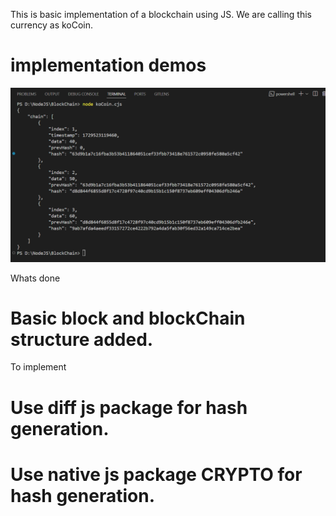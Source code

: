 This is basic implementation of a blockchain using JS. We are calling this currency as koCoin. 

# implementation demos

![koChain implemtation](imgs/demo1.png)



Whats done 

# Basic block and blockChain structure added.

To implement

# Use diff js package for hash generation.
# Use native js package CRYPTO for hash generation. 
# 